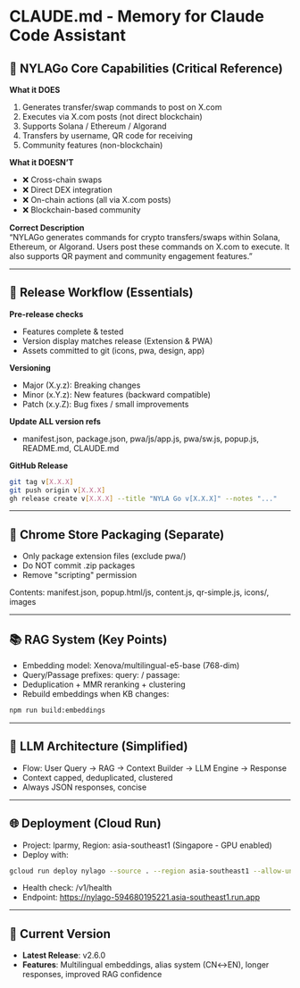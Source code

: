 # CLAUDE.md - Memory for Claude Code Assistant

## 🎯 NYLAGo Core Capabilities (Critical Reference)
**What it DOES**
1. Generates transfer/swap commands to post on X.com  
2. Executes via X.com posts (not direct blockchain)  
3. Supports Solana / Ethereum / Algorand  
4. Transfers by username, QR code for receiving  
5. Community features (non-blockchain)  

**What it DOESN’T**
- ❌ Cross-chain swaps  
- ❌ Direct DEX integration  
- ❌ On-chain actions (all via X.com posts)  
- ❌ Blockchain-based community  

**Correct Description**  
“NYLAGo generates commands for crypto transfers/swaps within Solana, Ethereum, or Algorand. Users post these commands on X.com to execute. It also supports QR payment and community engagement features.”

---

## 🚀 Release Workflow (Essentials)

**Pre-release checks**
- Features complete & tested  
- Version display matches release (Extension & PWA)  
- Assets committed to git (icons, pwa, design, app)  

**Versioning**
- Major (X.y.z): Breaking changes  
- Minor (x.Y.z): New features (backward compatible)  
- Patch (x.y.Z): Bug fixes / small improvements  

**Update ALL version refs**
- manifest.json, package.json, pwa/js/app.js, pwa/sw.js, popup.js, README.md, CLAUDE.md

**GitHub Release**
```bash
git tag v[X.X.X]
git push origin v[X.X.X]
gh release create v[X.X.X] --title "NYLA Go v[X.X.X]" --notes "..."
```

---

## 🏪 Chrome Store Packaging (Separate)
- Only package extension files (exclude pwa/)  
- Do NOT commit .zip packages  
- Remove "scripting" permission  

Contents: manifest.json, popup.html/js, content.js, qr-simple.js, icons/, images  

---

## 📚 RAG System (Key Points)
- Embedding model: Xenova/multilingual-e5-base (768-dim)  
- Query/Passage prefixes: query: / passage:  
- Deduplication + MMR reranking + clustering  
- Rebuild embeddings when KB changes:  
```bash
npm run build:embeddings
```

---

## 🧠 LLM Architecture (Simplified)
- Flow: User Query → RAG → Context Builder → LLM Engine → Response  
- Context capped, deduplicated, clustered  
- Always JSON responses, concise  

---

## 🌐 Deployment (Cloud Run)
- Project: lparmy, Region: asia-southeast1 (Singapore - GPU enabled)  
- Deploy with:
```bash
gcloud run deploy nylago --source . --region asia-southeast1 --allow-unauthenticated
```
- Health check: /v1/health  
- Endpoint: https://nylago-594680195221.asia-southeast1.run.app  

---

## 📌 Current Version
- **Latest Release**: v2.6.0  
- **Features**: Multilingual embeddings, alias system (CN↔EN), longer responses, improved RAG confidence  
